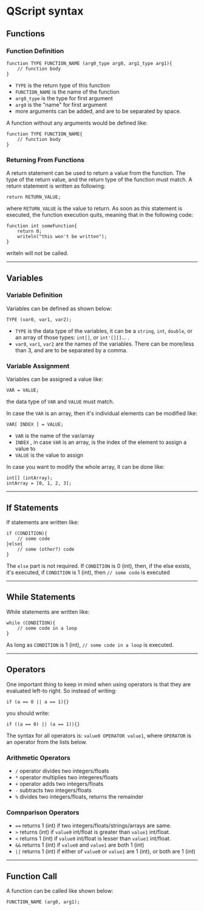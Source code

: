 # QScript syntax
## Functions
### Function Definition
```
function TYPE FUNCTION_NAME (arg0_type arg0, arg1_type arg1){
	// function body
}
```
* `TYPE` is the return type of this function
* `FUNCTION_NAME` is the name of the function
* `arg0_type` is the type for first argument
* `arg0` is the "name" for first argument
* more arguments can be added, and are to be separated by space.
  
A function without any arguments would be defined like:
```
function TYPE FUNCTION_NAME{
	// function body
}
```
### Returning From Functions
A return statement can be used to return a value from the function. The type of the return value, and the return type of the function must match.
A return statement is written as following:
```
return RETURN_VALUE;
```
where `RETURN_VALUE` is the value to return. As soon as this statement is executed, the function execution quits, meaning that in the following code:
```
function int someFunction{
	return 0;
	writeln("this won't be written");
}
```
writeln will not be called.

---

## Variables
### Variable Definition
Variables can be defined as shown below:
```
TYPE (var0, var1, var2);
```
* `TYPE` is the data type of the variables, it can be a `string`, `int`, `double`, or an array of those types: `int[]`, or `int'[][]`... .
* `var0`, `var1`, `var2` are the names of the variables. There can be more/less than 3, and are to be separated by a comma.
### Variable Assignment
Variables can be assigned a value like:
```
VAR = VALUE;
```
the data type of `VAR` and `VALUE` must match.  
  
In case the `VAR` is an array, then it's individual elements can be modified like:
```
VAR[ INDEX ] = VALUE;
```
* `VAR` is the name of the var/array
* `INDEX` , in case `VAR` is an array, is the index of the element to assign a value to
* `VALUE` is the value to assign
  
In case you want to modify the whole array, it can be done like:
```
int[] (intArray);
intArray = [0, 1, 2, 3];
```
---

## If Statements
If statements are written like:
```
if (CONDITION){
	// some code
}else{
	// some (other?) code
}
```
The `else` part is not required. If `CONDITION` is 0 (int), then, if the else exists, it's executed, if `CONDITION` is 1 (int), then `// some code` is executed

---

## While Statements
While statements are written like:
```
while (CONDITION){
	// some code in a loop
}
```
As long as `CONDITION` is 1 (int), `// some code in a loop` is executed.

---

## Operators
One important thing to keep in mind when using operators is that they are evaluated left-to right. So instead of writing:
```
if (a == 0 || a == 1){}
```
you should write:
```
if ((a == 0) || (a == 1)){}
```
The syntax for all operators is: `value0 OPERATOR value1`, where `OPERATOR` is an operator from the lists below.
### Arithmetic Operators
* `/` operator divides two integers/floats
* `*` operator multiplies two integeres/floats
* `+` operator adds two integers/floats
* `-` subtracts two integers/floats
* `%` divides two integers/floats, returns the remainder
### Comnparison Operators
* `==` returns 1 (int) if two integers/floats/strings/arrays are same. 
* `>` returns (int) if `value0` int/float is greater than `value1` int/float.
* `<` returns 1 (int) if `value0` int/float is lesser than `value1` int/float.
* `&&` returns 1 (int) if `value0` and `value1` are both 1 (int)
* `||` returns 1 (int) if either of `value0` or `value1` are 1 (int), or both are 1 (int)

---

## Function Call
A function can be called like shown below:
```
FUNCTION_NAME (arg0, arg1);
```